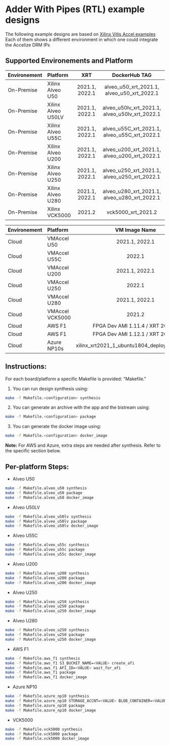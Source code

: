 # Adder With Pipes (RTL) example designs

The following example designs are based on [Xilinx Vitis Accel examples](https://github.com/Xilinx/Vitis_Accel_Examples)
Each of them shows a different environment in which one could integrate the Accelize DRM IPs


## Supported  Environements and Platform

Environement    | Platform           | XRT                | DockerHub TAG                                 |
:---------------|:-------------------|:------------------:|:---------------------------------------------:|
On-Premise      |Xilinx Alveo U50    |2021.1, 2022.1      | alveo_u50_xrt_2021.1, alveo_u50_xrt_2022.1    |
On-Premise      |Xilinx Alveo U50LV  |2021.1, 2022.1      | alveo_u50lv_xrt_2021.1, alveo_u50lv_xrt_2022.1|
On-Premise      |Xilinx Alveo U55C   |2021.1, 2022.1      | alveo_u55C_xrt_2021.1, alveo_u55C_xrt_2022.1  |
On-Premise      |Xilinx Alveo U200   |2021.1, 2022.1      | alveo_u200_xrt_2021.1, alveo_u200_xrt_2022.1  |
On-Premise      |Xilinx Alveo U250   |2021.1, 2022.1      | alveo_u250_xrt_2021.1, alveo_u250_xrt_2022.1  |
On-Premise      |Xilinx Alveo U280   |2021.1, 2022.1      | alveo_u280_xrt_2021.1, alveo_u280_xrt_2022.1  |
On-Premise      |Xilinx VCK5000      |2021.2              | vck5000_xrt_2021.2                            |


Environement    | Platform           | VM Image Name      | DockerHub TAG                                 |
:---------------|:-------------------|:------------------:|:---------------------------------------------:|
Cloud           |VMAccel U50         |2021.1, 2022.1      | alveo_u50_xrt_2021.1, alveo_u50_xrt_2022.1    |
Cloud           |VMAccel U55C        |2022.1              | alveo_u55C_xrt_2022.1                         |
Cloud           |VMAccel U200        |2021.1, 2022.1      | alveo_u200_xrt_2021.1, alveo_u200_xrt_2022.1  |
Cloud           |VMAccel U250        |2022.1              | alveo_u250_xrt_2022.1                         |
Cloud           |VMAccel U280        |2021.1, 2022.1      | alveo_u280_xrt_2021.1, alveo_u280_xrt_2022.1  |
Cloud           |VMAccel VCK5000     |2021.2              | vck5000_xrt_2021.2                            |
Cloud           |AWS F1              |FPGA Dev AMI 1.11.4 / XRT 2021.1 | aws_f1_2021.1                    |
Cloud           |AWS F1              |FPGA Dev AMI 1.12.1 / XRT 2021.2 | aws_f1_2021.2                    |
Cloud           |Azure NP10s         |xilinx_xrt2021_1_ubuntu1804_deployment_image | azure_np10_2021.1    |


## Instructions:

For each board/platform a specific Makefile is provided: "Makefile.<configuration>"
1. You can run design synthesis using:
```bash
make -f Makefile.<configuration> synthesis
```

2. You can generate an archive with the app and the bistream using:
```bash
make -f Makefile.<configuration> package
```

3. You can generate the docker image using:
```bash
make -f Makefile.<configuration> docker_image
```

**Note:** For AWS and Azure, extra steps are needed after synthesis. Refer to the specific section below.

## Per-platform Steps:

+ Alveo U50
```bash
make -f Makefile.alveo_u50 synthesis
make -f Makefile.alveo_u50 package
make -f Makefile.alveo_u50 docker_image
```

+ Alveo U50LV
```bash
make -f Makefile.alveo_u50lv synthesis
make -f Makefile.alveo_u50lv package
make -f Makefile.alveo_u50lv docker_image
```

+ Alveo U55C
```bash
make -f Makefile.alveo_u55c synthesis
make -f Makefile.alveo_u55c package
make -f Makefile.alveo_u55c docker_image
```

+ Alveo U200
```bash
make -f Makefile.alveo_u200 synthesis
make -f Makefile.alveo_u200 package
make -f Makefile.alveo_u200 docker_image
```

+ Alveo U250
```bash
make -f Makefile.alveo_u250 synthesis
make -f Makefile.alveo_u250 package
make -f Makefile.alveo_u250 docker_image
```

+ Alveo U280
```bash
make -f Makefile.alveo_u250 synthesis
make -f Makefile.alveo_u250 package
make -f Makefile.alveo_u250 docker_image
```

+ AWS F1
```bash
make -f Makefile.aws_f1 synthesis
make -f Makefile.aws_f1 S3_BUCKET_NAME=<VALUE> create_afi
make -f Makefile.aws_f1 AFI_ID=<VALUE> wait_for_afi
make -f Makefile.aws_f1 package
make -f Makefile.aws_f1 docker_image
```

+ Azure NP10
```bash
make -f Makefile.azure_np10 synthesis
make -f Makefile.azure_np10 STORAGE_ACCNT=<VALUE> BLOB_CONTAINER=<VALUE> xclbin_attestation
make -f Makefile.azure_np10 package
make -f Makefile.azure_np10 docker_image
```

+ VCK5000
```bash
make -f Makefile.vck5000 synthesis
make -f Makefile.vck5000 package
make -f Makefile.vck5000 docker_image
```
